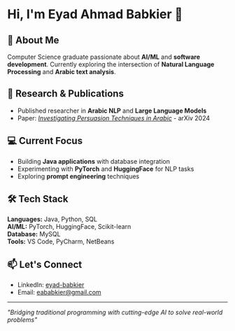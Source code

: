 # Hi, I'm Eyad Ahmad Babkier 👋

## 🚀 About Me
Computer Science graduate passionate about **AI/ML** and **software development**. Currently exploring the intersection of **Natural Language Processing** and **Arabic text analysis**.

## 🔬 Research & Publications
- Published researcher in **Arabic NLP** and **Large Language Models**
- Paper: [*Investigating Persuasion Techniques in Arabic*](https://arxiv.org/abs/2405.12884) - arXiv 2024

## 💻 Current Focus
- Building **Java applications** with database integration
- Experimenting with **PyTorch** and **HuggingFace** for NLP tasks
- Exploring **prompt engineering** techniques

## 🛠️ Tech Stack
**Languages:** Java, Python, SQL  
**AI/ML:** PyTorch, HuggingFace, Scikit-learn  
**Database:** MySQL  
**Tools:** VS Code, PyCharm, NetBeans  

## 📫 Let's Connect
- LinkedIn: [eyad-babkier](https://linkedin.com/in/eyad-babkier-216b9522b)
- Email: eababkier@gmail.com

---
*"Bridging traditional programming with cutting-edge AI to solve real-world problems"*
